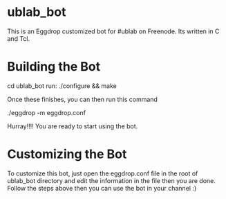 # ublab_bot
This is an Eggdrop customized bot for #ublab on Freenode. Its written in C and Tcl.

# Building the Bot

cd ublab_bot
run: ./configure && make

Once these finishes, you can then run this command

./eggdrop -m eggdrop.conf

Hurray!!!! You are ready to start using the bot.

# Customizing the Bot

To customize this bot, just open the eggdrop.conf file in the root of ublab_bot directory and edit the information in the file then you are done. Follow the steps above then you can use the bot in your channel :)
